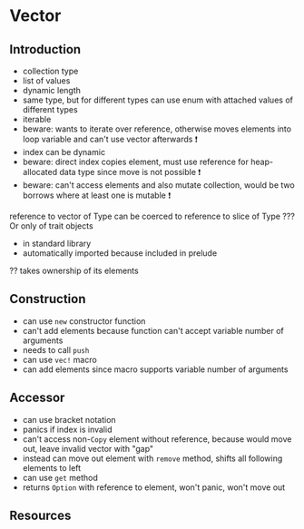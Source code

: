 # Vector



## Introduction

- collection type
- list of values
- dynamic length
- same type, but for different types can use enum with attached values of different types
- iterable
- beware: wants to iterate over reference, otherwise moves elements into loop variable and can't use vector afterwards ❗️
- index can be dynamic
- beware: direct index copies element, must use reference for heap-allocated data type since move is not possible ❗️
- beware: can't access elements and also mutate collection, would be two borrows where at least one is mutable ❗️

reference to vector of Type can be coerced to reference to slice of Type ??? Or only of trait objects

- in standard library
- automatically imported because included in prelude

?? takes ownership of its elements



## Construction

- can use `new` constructor function
- can't add elements because function can't accept variable number of arguments
- needs to call `push`
- can use `vec!` macro
- can add elements since macro supports variable number of arguments



## Accessor

- can use bracket notation
- panics if index is invalid
- can't access non-`Copy` element without reference, because would move out, leave invalid vector with "gap"
- instead can move out element with `remove` method, shifts all following elements to left
- can use `get` method
- returns `Option` with reference to element, won't panic, won't move out



## Resources
